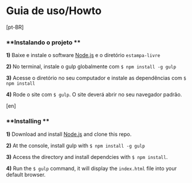 **Guia de uso/Howto**
==================
[pt-BR]
### **Instalando o projeto  **
**1)** Baixe e instale o software [Node.js](https://nodejs.org/en/) e o diretório `estampa-livre`

**2)** No terminal, instale o gulp globalmente com `$ npm install -g gulp`

**3)** Acesse o diretório no seu computador e instale as dependências com `$ npm install`

**4)** Rode o site com `$ gulp`. O site deverá abrir no seu navegador padrão.

[en]
### **Installing **
**1)** Download and install [Node.js](https://nodejs.org/en/) and clone this repo.

**2)** At the console, install gulp with `$ npm install -g gulp`

**3)** Access the  directory and install dependcies with `$ npm install`.

**4)** Run the `$ gulp` command, it will display the `index.html` file into your default browser.

